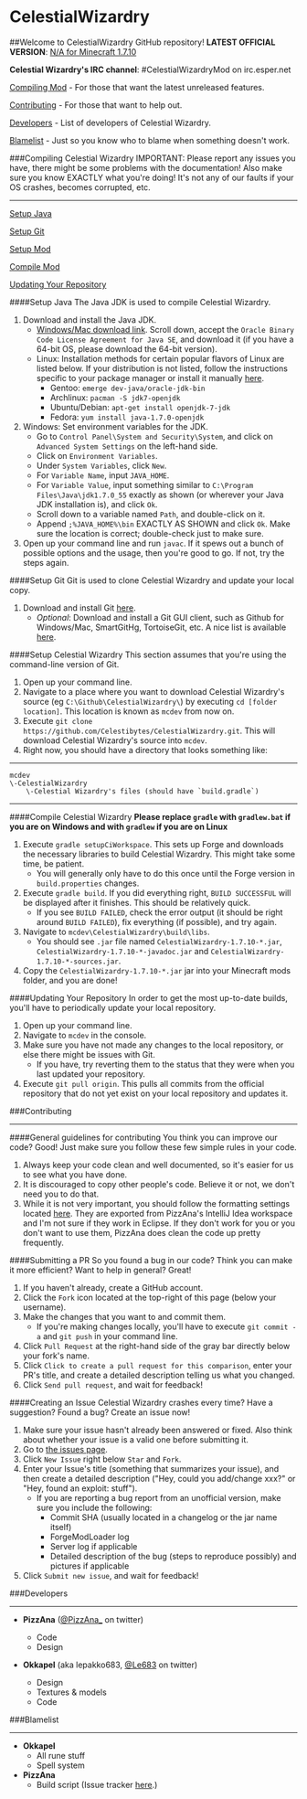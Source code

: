 CelestialWizardry
=================

##Welcome to CelestialWizardry GitHub repository!
**LATEST OFFICIAL VERSION**: [N/A for Minecraft 1.7.10](https://github.com/Celestibytes/CelestialWizardry)

**Celestial Wizardry's IRC channel**: \#CelestialWizardryMod on irc.esper.net

[Compiling Mod](#compiling-celestial-wizardry) - For those that want the latest unreleased features.

[Contributing](#contributing) - For those that want to help out.

[Developers](#developers) - List of developers of Celestial Wizardry.

[Blamelist](#blamelist) - Just so you know who to blame when something doesn't work.

###Compiling Celestial Wizardry
IMPORTANT: Please report any issues you have, there might be some problems with the documentation!
Also make sure you know EXACTLY what you're doing! It's not any of our faults if your OS crashes, becomes corrupted, etc.
***
[Setup Java](#setup-java)

[Setup Git](#setup-git)

[Setup Mod](#setup-celestial-wizardry)

[Compile Mod](#compile-celestial-wizardry)

[Updating Your Repository](#updating-your-repository)

####Setup Java
The Java JDK is used to compile Celestial Wizardry.

1. Download and install the Java JDK.
	* [Windows/Mac download link](http://www.oracle.com/technetwork/java/javase/downloads/jdk7-downloads-1880260.html).  Scroll down, accept the `Oracle Binary Code License Agreement for Java SE`, and download it (if you have a 64-bit OS, please download the 64-bit version).
	* Linux: Installation methods for certain popular flavors of Linux are listed below.  If your distribution is not listed, follow the instructions specific to your package manager or install it manually [here](http://www.oracle.com/technetwork/java/javase/downloads/jdk7-downloads-1880260.html).
		* Gentoo: `emerge dev-java/oracle-jdk-bin`
		* Archlinux: `pacman -S jdk7-openjdk`
		* Ubuntu/Debian: `apt-get install openjdk-7-jdk`
		* Fedora: `yum install java-1.7.0-openjdk`
2. Windows: Set environment variables for the JDK.
    * Go to `Control Panel\System and Security\System`, and click on `Advanced System Settings` on the left-hand side.
    * Click on `Environment Variables`.
    * Under `System Variables`, click `New`.
    * For `Variable Name`, input `JAVA_HOME`.
    * For `Variable Value`, input something similar to `C:\Program Files\Java\jdk1.7.0_55` exactly as shown (or wherever your Java JDK installation is), and click `Ok`.
    * Scroll down to a variable named `Path`, and double-click on it.
    * Append `;%JAVA_HOME%\bin` EXACTLY AS SHOWN and click `Ok`.  Make sure the location is correct; double-check just to make sure.
3. Open up your command line and run `javac`.  If it spews out a bunch of possible options and the usage, then you're good to go.  If not, try the steps again.

####Setup Git
Git is used to clone Celestial Wizardry and update your local copy.

1. Download and install Git [here](http://git-scm.com/download/).
	* *Optional*: Download and install a Git GUI client, such as Github for Windows/Mac, SmartGitHg, TortoiseGit, etc.  A nice list is available [here](http://git-scm.com/downloads/guis).

####Setup Celestial Wizardry
This section assumes that you're using the command-line version of Git.

1. Open up your command line.
2. Navigate to a place where you want to download Celestial Wizardry's source (eg `C:\Github\CelestialWizardry\`) by executing `cd [folder location]`.  This location is known as `mcdev` from now on.
3. Execute `git clone https://github.com/Celestibytes/CelestialWizardry.git`.  This will download Celestial Wizardry's source into `mcdev`.
4. Right now, you should have a directory that looks something like:

***
	mcdev
	\-CelestialWizardry
		\-Celestial Wizardry's files (should have `build.gradle`)
***

####Compile Celestial Wizardry
**Please replace `gradle` with `gradlew.bat` if you are on Windows and with `gradlew` if you are on Linux**

1. Execute `gradle setupCiWorkspace`. This sets up Forge and downloads the necessary libraries to build Celestial Wizardry.  This might take some time, be patient.
	* You will generally only have to do this once until the Forge version in `build.properties` changes.
2. Execute `gradle build`. If you did everything right, `BUILD SUCCESSFUL` will be displayed after it finishes.  This should be relatively quick.
    * If you see `BUILD FAILED`, check the error output (it should be right around `BUILD FAILED`), fix everything (if possible), and try again.
3. Navigate to `mcdev\CelestialWizardry\build\libs`.
    *  You should see `.jar` file named `CelestialWizardry-1.7.10-*.jar`, `CelestialWizardry-1.7.10-*-javadoc.jar` and `CelestialWizardry-1.7.10-*-sources.jar`.
4. Copy the `CelestialWizardry-1.7.10-*.jar` jar into your Minecraft mods folder, and you are done!

####Updating Your Repository
In order to get the most up-to-date builds, you'll have to periodically update your local repository.

1. Open up your command line.
2. Navigate to `mcdev` in the console.
3. Make sure you have not made any changes to the local repository, or else there might be issues with Git.
	* If you have, try reverting them to the status that they were when you last updated your repository.
4. Execute `git pull origin`.  This pulls all commits from the official repository that do not yet exist on your local repository and updates it.

###Contributing
***
####General guidelines for contributing
You think you can improve our code? Good! Just make sure you follow these few simple rules in your code.

1. Always keep your code clean and well documented, so it's easier for us to see what you have done.
2. It is discouraged to copy other people's code. Believe it or not, we don't need you to do that.
3. While it is not very important, you should follow the formatting settings located [here](https://github.com/Celestibytes/CelestialWizardry/blob/master/settings.jar). They are exported from PizzAna's IntelliJ Idea workspace and I'm not sure if they work in Eclipse. If they don't work for you or you don't want to use them, PizzAna does clean the code up pretty frequently.

####Submitting a PR
So you found a bug in our code? Think you can make it more efficient? Want to help in general? Great!

1. If you haven't already, create a GitHub account.
2. Click the `Fork` icon located at the top-right of this page (below your username).
3. Make the changes that you want to and commit them.
	* If you're making changes locally, you'll have to execute `git commit -a` and `git push` in your command line.
4. Click `Pull Request` at the right-hand side of the gray bar directly below your fork's name.
5. Click `Click to create a pull request for this comparison`, enter your PR's title, and create a detailed description telling us what you changed.
6. Click `Send pull request`, and wait for feedback!

####Creating an Issue
Celestial Wizardry crashes every time? Have a suggestion? Found a bug? Create an issue now!

1. Make sure your issue hasn't already been answered or fixed. Also think about whether your issue is a valid one before submitting it.
2. Go to [the issues page](https://github.com/Celestibytes/CelestialWizardry/issues).
3. Click `New Issue` right below `Star` and `Fork`.
4. Enter your Issue's title (something that summarizes your issue), and then create a detailed description ("Hey, could you add/change xxx?" or "Hey, found an exploit:  stuff").
	* If you are reporting a bug report from an unofficial version, make sure you include the following:
		* Commit SHA (usually located in a changelog or the jar name itself)
		* ForgeModLoader log
		* Server log if applicable
		* Detailed description of the bug (steps to reproduce possibly) and pictures if applicable
5. Click `Submit new issue`, and wait for feedback!

###Developers
***
* **PizzAna** ([@PizzAna_](http://twitter.com/PizzAna_) on twitter)
	* Code
	* Design

* **Okkapel** (aka lepakko683, [@Le683](http://twitter.com/Le683) on twitter)
	* Design
	* Textures & models
	* Code


###Blamelist
***
* **Okkapel**
	* All rune stuff
	* Spell system
* **PizzAna**
	* Build script (Issue tracker [here](https://github.com/Celestibytes/CelestiGradle/issues).)
